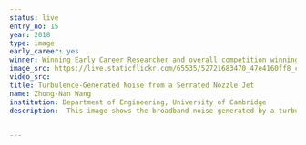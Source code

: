 ```yaml
---
status: live
entry_no: 15
year: 2018
type: image 
early_career: yes
winner: Winning Early Career Researcher and overall competition winning entry
image_src: https://live.staticflickr.com/65535/52721683470_47e4160ff8_c_d.jpg
video_src: 
title: Turbulence-Generated Noise from a Serrated Nozzle Jet
name: Zhong-Nan Wang
institution: Department of Engineering, University of Cambridge
description:  This image shows the broadband noise generated by a turbulent jet from serrated nozzle. The nozzle serration is used to break up turbulent structures into small scales for noise reduction. The q-criterion shows the turbulent structures and background grey-scale contours shows emitted acoustic waves. Multi-scale phenomena can be seen from perspectives of both turbulence and acoustics. Acoustic waves are generated at different locations in the near field and interfere as propagating to the far field. 

  
---
```


